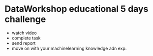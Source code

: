 # DataWorkshop educational 5 days challenge
* watch video
* complete task
* send report
* move on with your machinelearning knowledge adn exp.
